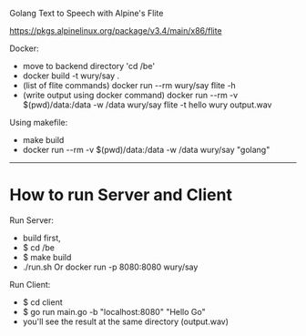 Golang Text to Speech with Alpine's Flite

https://pkgs.alpinelinux.org/package/v3.4/main/x86/flite

Docker:
 - move to backend directory 'cd /be'
 - docker build -t wury/say .
 - (list of flite commands) docker run --rm wury/say flite -h
 - (write output using docker command) docker run --rm -v $(pwd)/data:/data -w /data wury/say flite -t hello wury output.wav

 Using makefile:
  - make build
  - docker run --rm -v $(pwd)/data:/data -w /data wury/say "golang"
-----------------------------------------------------------------------------------------------

# How to run Server and Client

  Run Server:
   - build first,
   - $ cd /be
   - $ make build
   - ./run.sh Or docker run -p 8080:8080 wury/say

  Run Client:
   - $ cd client
   - $ go run main.go -b "localhost:8080" "Hello Go"
   - you'll see the result at the same directory (output.wav)
